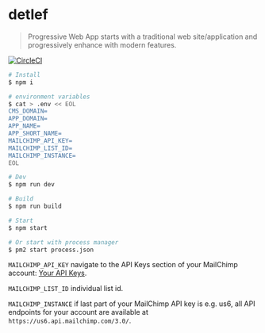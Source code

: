 # detlef

> Progressive Web App starts with a traditional web site/application and progressively enhance with modern features.

[![CircleCI](https://circleci.com/gh/daliborgogic/detlef-app.svg?style=svg)](https://circleci.com/gh/daliborgogic/detlef-app)

```bash
# Install
$ npm i

# environment variables
$ cat > .env << EOL
CMS_DOMAIN=
APP_DOMAIN=
APP_NAME=
APP_SHORT_NAME=
MAILCHIMP_API_KEY=
MAILCHIMP_LIST_ID=
MAILCHIMP_INSTANCE=
EOL

# Dev
$ npm run dev

# Build
$ npm run build

# Start
$ npm start

# Or start with process manager 
$ pm2 start process.json
```

```MAILCHIMP_API_KEY``` navigate to the API Keys section of your MailChimp account: [Your API Keys](https://us1.admin.mailchimp.com/account/api/).

```MAILCHIMP_LIST_ID``` individual list id.

```MAILCHIMP_INSTANCE``` if last part of your MailChimp API key is e.g. us6, all API endpoints for your account are available at ```https://us6.api.mailchimp.com/3.0/```.
